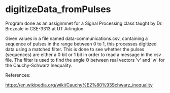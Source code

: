 # digitizeData_fromPulses

Program done as an assignmnet for a Signal Processing class taught by Dr. Brezeale in CSE-3313 at UT Arlington

Given values in a file named data-communications.csv, containing a sequence of pulses in the range between 0 to 1, 
this processes digitized data using a matched filter. This is done to see whether the pulses (sequences) 
are either a 0 bit or 1 bit in order to read a message in the csv file. The filter is used to find the angle Ѳ
between real vectors 'v' and 'w' for the Cauchy-Schwarz Inequality. 

References:

https://en.wikipedia.org/wiki/Cauchy%E2%80%93Schwarz_inequality
